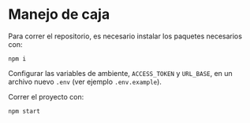 # Manejo de caja 

Para correr el repositorio, es necesario instalar los paquetes necesarios con:

`npm i`

Configurar las variables de ambiente, `ACCESS_TOKEN` y `URL_BASE`, en un archivo nuevo `.env` (ver ejemplo `.env.example`).

Correr el proyecto con:

`npm start`

